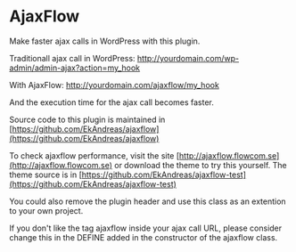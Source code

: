 AjaxFlow
========

Make faster ajax calls in WordPress with this plugin.

Traditionall ajax call in WordPress:
http://yourdomain.com/wp-admin/admin-ajax?action=my_hook

With AjaxFlow:
http://yourdomain.com/ajaxflow/my_hook

And the execution time for the ajax call becomes faster.

Source code to this plugin is maintained in [https://github.com/EkAndreas/ajaxflow](https://github.com/EkAndreas/ajaxflow)

To check ajaxflow performance, visit the site [http://ajaxflow.flowcom.se](http://ajaxflow.flowcom.se) or download the theme to try this yourself. The theme source is in [https://github.com/EkAndreas/ajaxflow-test](https://github.com/EkAndreas/ajaxflow-test)

You could also remove the plugin header and use this class as an extention to your own project.

If you don't like the tag ajaxflow inside your ajax call URL, please consider change this in the DEFINE added in the constructor of the ajaxflow class.
